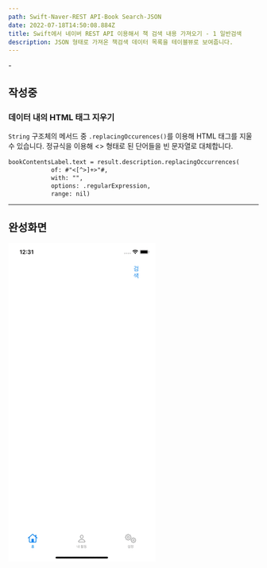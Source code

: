```yaml
---
path: Swift-Naver-REST API-Book Search-JSON
date: 2022-07-18T14:50:08.884Z
title: Swift에서 네이버 REST API 이용해서 책 검색 내용 가져오기 - 1 일반검색
description: JSON 형태로 가져온 책검색 데이터 목록을 테이블뷰로 보여줍니다.
---
```

\-

작성중
---

### 데이터 내의 HTML 태그 지우기

`String` 구조체의 메서드 중 `.replacingOccurences()`를 이용해 HTML 태그를 지울 수 있습니다. 정규식을 이용해 <> 형태로 된 단어들을 빈 문자열로 대체합니다.



```
bookContentsLabel.text = result.description.replacingOccurrences(
            of: #"<[^>]+>"#,
            with: "",
            options: .regularExpression,
            range: nil)
```





- - -

## 완성화면

![](../assets/simulator-screen-recording-iphone-11-2022-07-18-at-00.31.39.gif)